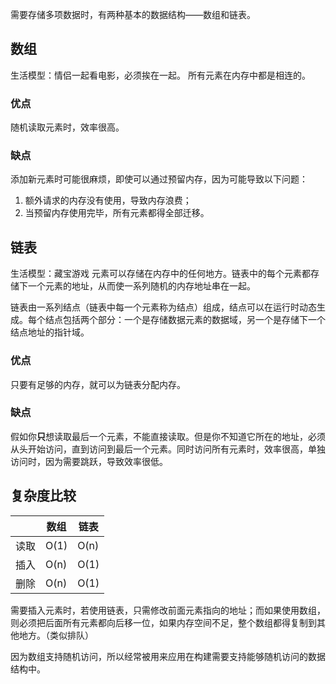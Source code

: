 需要存储多项数据时，有两种基本的数据结构——数组和链表。
## 数组
生活模型：情侣一起看电影，必须挨在一起。
所有元素在内存中都是相连的。
### 优点
随机读取元素时，效率很高。

### 缺点
添加新元素时可能很麻烦，即使可以通过预留内存，因为可能导致以下问题：

1. 额外请求的内存没有使用，导致内存浪费；
2. 当预留内存使用完毕，所有元素都得全部迁移。

## 链表
生活模型：藏宝游戏
元素可以存储在内存中的任何地方。链表中的每个元素都存储下一个元素的地址，从而使一系列随机的内存地址串在一起。

链表由一系列结点（链表中每一个元素称为结点）组成，结点可以在运行时动态生成。每个结点包括两个部分：一个是存储数据元素的数据域，另一个是存储下一个结点地址的指针域。

### 优点
只要有足够的内存，就可以为链表分配内存。

### 缺点
假如你**只**想读取最后一个元素，不能直接读取。但是你不知道它所在的地址，必须从头开始访问，直到访问到最后一个元素。同时访问所有元素时，效率很高，单独访问时，因为需要跳跃，导致效率很低。


## 复杂度比较

|      | 数组 | 链表 |
| ---- | ---- | ---- |
| 读取 | O(1) | O(n) |
| 插入 | O(n) | O(1) |
| 删除 | O(n) | O(1) |

需要插入元素时，若使用链表，只需修改前面元素指向的地址；而如果使用数组，则必须把后面所有元素都向后移一位，如果内存空间不足，整个数组都得复制到其他地方。（类似排队）

因为数组支持随机访问，所以经常被用来应用在构建需要支持能够随机访问的数据结构中。